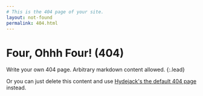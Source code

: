 ```yaml
---
# This is the 404 page of your site.
layout: not-found
permalink: 404.html
---
```


# Four, Ohhh Four! (404)
Write your own 404 page. Arbitrary markdown content allowed.
{:.lead}

Or you can just delete this content and use [Hydejack's the default 404 page](https://qwtel.com/hydejack/404.html) instead.
